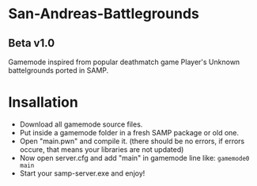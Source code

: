 # San-Andreas-Battlegrounds
## Beta v1.0
Gamemode inspired from popular deathmatch game Player's Unknown battelgrounds ported in SAMP.

# Insallation
* Download all gamemode source files.
* Put inside a gamemode folder in a fresh SAMP package or old one.
* Open "main.pwn" and compile it. (there should be no errors, if errors occure, that means your libraries are not updated)
* Now open server.cfg and add "main" in gamemode line like:
`gamemode0 main`
* Start your samp-server.exe and enjoy!
